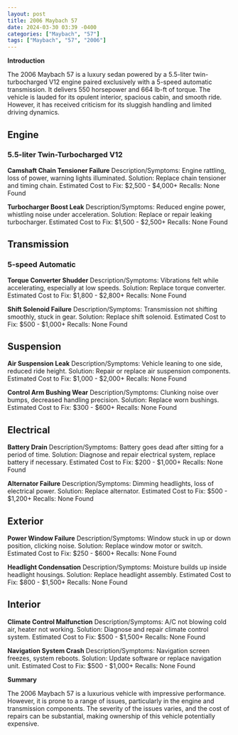 ```yaml
---
layout: post
title: 2006 Maybach 57
date: 2024-03-30 03:39 -0400
categories: ["Maybach", "57"]
tags: ["Maybach", "57", "2006"]
---
```

**Introduction**

The 2006 Maybach 57 is a luxury sedan powered by a 5.5-liter twin-turbocharged V12 engine paired exclusively with a 5-speed automatic transmission. It delivers 550 horsepower and 664 lb-ft of torque. The vehicle is lauded for its opulent interior, spacious cabin, and smooth ride. However, it has received criticism for its sluggish handling and limited driving dynamics.

## **Engine**

### **5.5-liter Twin-Turbocharged V12**

**Camshaft Chain Tensioner Failure**
Description/Symptoms: Engine rattling, loss of power, warning lights illuminated.
Solution: Replace chain tensioner and timing chain.
Estimated Cost to Fix: $2,500 - $4,000+
Recalls: None Found

**Turbocharger Boost Leak**
Description/Symptoms: Reduced engine power, whistling noise under acceleration.
Solution: Replace or repair leaking turbocharger.
Estimated Cost to Fix: $1,500 - $2,500+
Recalls: None Found

## **Transmission**

### **5-speed Automatic**

**Torque Converter Shudder**
Description/Symptoms: Vibrations felt while accelerating, especially at low speeds.
Solution: Replace torque converter.
Estimated Cost to Fix: $1,800 - $2,800+
Recalls: None Found

**Shift Solenoid Failure**
Description/Symptoms: Transmission not shifting smoothly, stuck in gear.
Solution: Replace shift solenoid.
Estimated Cost to Fix: $500 - $1,000+
Recalls: None Found

## **Suspension**

**Air Suspension Leak**
Description/Symptoms: Vehicle leaning to one side, reduced ride height.
Solution: Repair or replace air suspension components.
Estimated Cost to Fix: $1,000 - $2,000+
Recalls: None Found

**Control Arm Bushing Wear**
Description/Symptoms: Clunking noise over bumps, decreased handling precision.
Solution: Replace worn bushings.
Estimated Cost to Fix: $300 - $600+
Recalls: None Found

## **Electrical**

**Battery Drain**
Description/Symptoms: Battery goes dead after sitting for a period of time.
Solution: Diagnose and repair electrical system, replace battery if necessary.
Estimated Cost to Fix: $200 - $1,000+
Recalls: None Found

**Alternator Failure**
Description/Symptoms: Dimming headlights, loss of electrical power.
Solution: Replace alternator.
Estimated Cost to Fix: $500 - $1,200+
Recalls: None Found

## **Exterior**

**Power Window Failure**
Description/Symptoms: Window stuck in up or down position, clicking noise.
Solution: Replace window motor or switch.
Estimated Cost to Fix: $250 - $600+
Recalls: None Found

**Headlight Condensation**
Description/Symptoms: Moisture builds up inside headlight housings.
Solution: Replace headlight assembly.
Estimated Cost to Fix: $800 - $1,500+
Recalls: None Found

## **Interior**

**Climate Control Malfunction**
Description/Symptoms: A/C not blowing cold air, heater not working.
Solution: Diagnose and repair climate control system.
Estimated Cost to Fix: $500 - $1,500+
Recalls: None Found

**Navigation System Crash**
Description/Symptoms: Navigation screen freezes, system reboots.
Solution: Update software or replace navigation unit.
Estimated Cost to Fix: $500 - $1,000+
Recalls: None Found

**Summary**

The 2006 Maybach 57 is a luxurious vehicle with impressive performance. However, it is prone to a range of issues, particularly in the engine and transmission components. The severity of the issues varies, and the cost of repairs can be substantial, making ownership of this vehicle potentially expensive.
